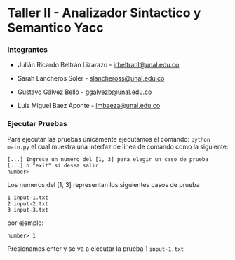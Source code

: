 # Taller II - Analizador Sintactico y Semantico Yacc

### Integrantes

* Julián Ricardo Beltrán Lizarazo - jrbeltranl@unal.edu.co

* Sarah Lancheros Soler - slancheross@unal.edu.co

* Gustavo Gálvez Bello - ggalvezb@unal.edu.co

* Luis Miguel Baez Aponte - lmbaeza@unal.edu.co

### Ejecutar Pruebas

Para ejecutar las pruebas únicamente ejecutamos el comando: `python main.py` el cual muestra una interfaz de linea de comando como la siguiente:

```console
[...] Ingrese un numero del [1, 3] para elegir un caso de prueba
[...] o "exit" si desea salir
number>
```
Los numeros del [1, 3] representan los siguientes casos de prueba

```console
1 input-1.txt
2 input-2.txt
3 input-3.txt
```

por ejemplo:

```console
number> 1
```
Presionamos enter y se va a ejecutar la prueba 1 `input-1.txt`